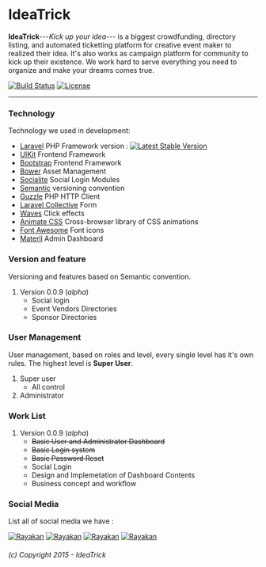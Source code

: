 IdeaTrick
============

**IdeaTrick**---*Kick up your idea*--- is a biggest crowdfunding, directory listing, and automated ticketting platform for creative event maker to realized their idea. It's also works as campaign platform for community to kick up their existence. We work hard to serve everything you need to organize and make your dreams comes true.

[![Build Status](https://travis-ci.org/laravel/framework.svg)](https://travis-ci.org/laravel/framework)
[![License](https://poser.pugx.org/laravel/framework/license.svg)](https://packagist.org/packages/laravel/framework)
***

### Technology
Technology we used in development:
  * [Laravel](hhttps://packagist.org/packages/laravel/framework) PHP Framework version : [![Latest Stable Version](https://poser.pugx.org/laravel/framework/v/stable.svg)](https://packagist.org/packages/laravel/framework)
  * [UIKit](http://getuikit.com/) Frontend Framework
  * [Bootstrap](https://github.com/twbs/bootstrap) Frontend Framework
  * [Bower](http://bower.io) Asset Management
  * [Socialite]() Social Login Modules
  * [Semantic](http://semver.org/) versioning convention
  * [Guzzle](https://github.com/guzzle/guzzle) PHP HTTP Client
  * [Laravel Collective](http://laravelcollective.com/) Form
  * [Waves](http://fian.my.id/Waves/) Click effects
  * [Animate CSS](https://github.com/daneden/animate.css) Cross-browser library of CSS animations
  * [Font Awesome](https://github.com/FortAwesome/Font-Awesome) Font icons
  * [Materil](http://themeforest.net/item/materil-angular-material-design-admin-template/11062969) Admin Dashboard


### Version and feature
Versioning and features based on Semantic convention.

1. Version 0.0.9 (*alpha*)
    * Social login
    * Event Vendors Directories
    * Sponsor Directories


### User Management
User management, based on roles and level, every single level has it's own rules. The highest level is **Super User**.

1. Super user
    * All control
2. Administrator


### Work List
1. Version 0.0.9 (*alpha*)
    * ~~Basic User and Administrator Dashboard~~
    * ~~Basic Login system~~
    * ~~Basic Password Reset~~
    * Social Login
    * Design and Implemetation of Dashboard Contents
    * Business concept and workflow 


### Social Media
List all of social media we have :

[![Rayakan][1.1]][1]
[![Rayakan][2.1]][2]
[![Rayakan][3.1]][3]
[![Rayakan][4.1]][4]

[1.1]: http://i.imgur.com/tXSoThF.png (IdeaTrix on Twitter)
[2.1]: http://i.imgur.com/P3YfQoD.png (IdeaTrix on Facebook)
[3.1]: http://i.imgur.com/yCsTjba.png (IdeaTrix on G+)
[4.1]: http://i.imgur.com/0o48UoR.png (IdeaTrix on GitHub)

[1]: http://www.twitter.com/ideatrixID
[2]: http://www.facebook.com/ideatrick
[3]: https://plus.google.com/+ideatrick
[4]: https://github.com/ideatrick


###### (c) Copyright 2015 - IdeaTrick